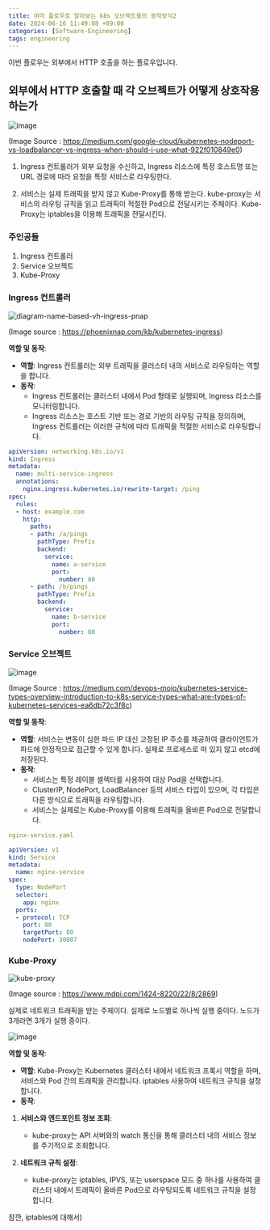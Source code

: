 ```yaml
---
title: 여러 플로우로 알아보는 k8s 오브젝트들의 동작방식2
date: 2024-06-16 11:49:08 +09:00
categories: [Software-Engineering]
tags: engineering
---
```


이번 플로우는 외부에서 HTTP 호출을 하는 플로우입니다. 

## 외부에서 HTTP 호출할 때 각 오브젝트가 어떻게 상호작용하는가

![image](https://github.com/guswns1659/guswns1659.github.io/assets/55608425/acdd11c3-c7a0-4d56-8ac5-3fa30b4cbcd6)


(Image Source : https://medium.com/google-cloud/kubernetes-nodeport-vs-loadbalancer-vs-ingress-when-should-i-use-what-922f010849e0)

1. Ingress 컨트롤러가 외부 요청을 수신하고, Ingress 리소스에 특정 호스트명 또는 URL 경로에 따라 요청을 특정 서비스로 라우팅한다.

2. 서비스는 실제 트래픽을 받지 않고 Kube-Proxy를 통해 받는다. kube-proxy는 서비스의 라우팅 규칙을 읽고 트래픽이 적절한 Pod으로 전달시키는 주체이다. Kube-Proxy는 iptables을 이용해 트래픽을 전달시킨다.

### 주인공들 

1. Ingress 컨트롤러
2. Service 오브젝트
3. Kube-Proxy

### Ingress 컨트롤러

![diagram-name-based-vh-ingress-pnap](https://github.com/guswns1659/guswns1659.github.io/assets/55608425/80ede70f-0014-490c-a43f-1069192d20d7)

(Image source : https://phoenixnap.com/kb/kubernetes-ingress)


**역할 및 동작**:
- **역할**: Ingress 컨트롤러는 외부 트래픽을 클러스터 내의 서비스로 라우팅하는 역할을 합니다.
- **동작**:
  - Ingress 컨트롤러는 클러스터 내에서 Pod 형태로 실행되며, Ingress 리소스를 모니터링합니다.
  - Ingress 리소스는 호스트 기반 또는 경로 기반의 라우팅 규칙을 정의하며, Ingress 컨트롤러는 이러한 규칙에 따라 트래픽을 적절한 서비스로 라우팅합니다.

```yaml
apiVersion: networking.k8s.io/v1
kind: Ingress
metadata:
  name: multi-service-ingress
  annotations:
    nginx.ingress.kubernetes.io/rewrite-target: /ping
spec:
  rules:
  - host: example.com
    http:
      paths:
      - path: /a/pings
        pathType: Prefix
        backend:
          service:
            name: a-service
            port:
              number: 80
      - path: /b/pings
        pathType: Prefix
        backend:
          service:
            name: b-service
            port:
              number: 80

```


### Service 오브젝트

![image](https://github.com/guswns1659/guswns1659.github.io/assets/55608425/9ca06be0-8c10-4189-9021-9a4e29c090bb)

(Image Source : https://medium.com/devops-mojo/kubernetes-service-types-overview-introduction-to-k8s-service-types-what-are-types-of-kubernetes-services-ea6db72c3f8c)

**역할 및 동작**:
- **역할**: 서비스는 변동이 심한 파드 IP 대신 고정된 IP 주소를 제공하여 클라이언트가 파드에 안정적으로 접근할 수 있게 합니다. 실제로 프로세스로 떠 있지 않고 etcd에 저장된다.
- **동작**:
  - 서비스는 특정 레이블 셀렉터를 사용하여 대상 Pod을 선택합니다.
  - ClusterIP, NodePort, LoadBalancer 등의 서비스 타입이 있으며, 각 타입은 다른 방식으로 트래픽을 라우팅합니다.
  - 서비스는 실제로는 Kube-Proxy를 이용해 트래픽을 올바른 Pod으로 전달합니다.

```yaml
nginx-service.yaml

apiVersion: v1
kind: Service
metadata:
  name: nginx-service
spec:
  type: NodePort
  selector:
    app: nginx
  ports:
  - protocol: TCP
    port: 80
    targetPort: 80
    nodePort: 30007
```

### Kube-Proxy

![kube-proxy](https://github.com/guswns1659/guswns1659.github.io/assets/55608425/db77d240-197e-4ee4-984a-e01317573e11)

(Image source : https://www.mdpi.com/1424-8220/22/8/2869)

실제로 네트워크 트래픽을 받는 주체이다. 실제로 노드별로 하나씩 실행 중이다. 노드가 3개라면 3개가 실행 중이다.

![image](https://github.com/guswns1659/guswns1659.github.io/assets/55608425/1f348e02-fb49-4f4f-a61b-47e9366f1ecd)


**역할 및 동작**:
- **역할**: Kube-Proxy는 Kubernetes 클러스터 내에서 네트워크 프록시 역할을 하며, 서비스와 Pod 간의 트래픽을 관리합니다. iptables 사용하여 네트워크 규칙을 설정합니다.
- **동작**:
1. **서비스와 엔드포인트 정보 조회**:
   - kube-proxy는 API 서버와의 watch 통신을 통해 클러스터 내의 서비스 정보를 주기적으로 조회합니다.

2. **네트워크 규칙 설정**:
   - kube-proxy는 iptables, IPVS, 또는 userspace 모드 중 하나를 사용하여 클러스터 내에서 트래픽이 올바른 Pod으로 라우팅되도록 네트워크 규칙을 설정합니다.
  

잠깐, iptables에 대해서) 


